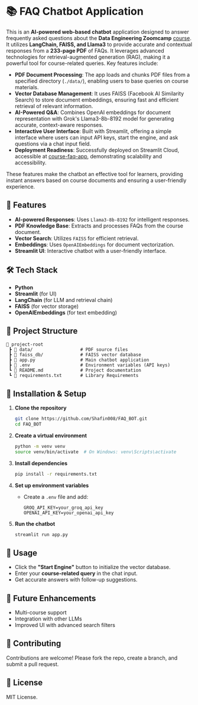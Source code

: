 # 📚 FAQ Chatbot Application

This is an **AI-powered web-based chatbot** application designed to answer frequently asked questions about the **Data Engineering Zoomcamp** [course](https://github.com/DataTalksClub/data-engineering-zoomcamp). It utilizes **LangChain, FAISS, and Llama3** to provide accurate and contextual responses from a **233-page PDF** of FAQs. It leverages advanced technologies for retrieval-augmented generation (RAG), making it a powerful tool for course-related queries. Key features include:

- **PDF Document Processing**: The app loads and chunks PDF files from a specified directory (`./data/`), enabling users to base queries on course materials.
- **Vector Database Management**: It uses FAISS (Facebook AI Similarity Search) to store document embeddings, ensuring fast and efficient retrieval of relevant information.
- **AI-Powered Q&A**: Combines OpenAI embeddings for document representation with Grok's Llama3-8b-8192 model for generating accurate, context-aware responses.
- **Interactive User Interface**: Built with Streamlit, offering a simple interface where users can input API keys, start the engine, and ask questions via a chat input field.
- **Deployment Readiness**: Successfully deployed on Streamlit Cloud, accessible at [course-faq-app](https://course-faq-bot.streamlit.app/), demonstrating scalability and accessibility.

These features make the chatbot an effective tool for learners, providing instant answers based on course documents and ensuring a user-friendly experience.

## 🚀 Features  
- **AI-powered Responses**: Uses `Llama3-8b-8192` for intelligent responses.  
- **PDF Knowledge Base**: Extracts and processes FAQs from the course document.  
- **Vector Search**: Utilizes `FAISS` for efficient retrieval.  
- **Embeddings**: Uses `OpenAIEmbeddings` for document vectorization.  
- **Streamlit UI**: Interactive chatbot with a user-friendly interface.  

## 🛠️ Tech Stack  
- **Python**  
- **Streamlit** (for UI)  
- **LangChain** (for LLM and retrieval chain)  
- **FAISS** (for vector storage)  
- **OpenAIEmbeddings** (for text embedding)  
 

## 📂 Project Structure  
```
📁 project-root  
 ┣ 📁 data/                  # PDF source files  
 ┣ 📁 faiss_db/              # FAISS vector database  
 ┣ 📜 app.py                 # Main chatbot application  
 ┣ 📜 .env                   # Environment variables (API keys)  
 ┗ 📜 README.md              # Project documentation
 ┗ 📜 requirements.txt       # Library Requirements

```

## 🔧 Installation & Setup  

1. **Clone the repository**  
   ```bash
   git clone https://github.com/Shafin008/FAQ_BOT.git
   cd FAQ_BOT
   ```

2. **Create a virtual environment**  
   ```bash
   python -m venv venv  
   source venv/bin/activate  # On Windows: venv\Scripts\activate  
   ```

3. **Install dependencies**  
   ```bash
   pip install -r requirements.txt  
   ```

4. **Set up environment variables**  
   - Create a `.env` file and add:  
     ```
     GROQ_API_KEY=your_groq_api_key
     OPENAI_API_KEY=your_openai_api_key
     ```

5. **Run the chatbot**  
   ```bash
   streamlit run app.py  
   ```

## 🏃 Usage  
- Click the **"Start Engine"** button to initialize the vector database.  
- Enter your **course-related query** in the chat input.  
- Get accurate answers with follow-up suggestions.  

## 📌 Future Enhancements  
- Multi-course support  
- Integration with other LLMs  
- Improved UI with advanced search filters  

## 🤝 Contributing  
Contributions are welcome! Please fork the repo, create a branch, and submit a pull request.  

## 📜 License  
MIT License.  
